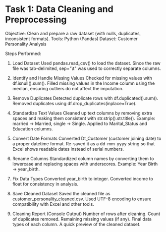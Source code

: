 # Task 1: Data Cleaning and Preprocessing

Objective: Clean and prepare a raw dataset (with nulls, duplicates, inconsistent formats).
Tools: Python (Pandas)
Dataset: Customer Personality Analysis 

Steps Performed:

1. Load Dataset
Used pandas.read_csv() to load the dataset.
Since the raw file was tab-delimited, sep="\t" was used to correctly separate columns.

2. Identify and Handle Missing Values
Checked for missing values with df.isnull().sum().
Filled missing values in the Income column using the median, ensuring outliers do not affect the imputation.

3. Remove Duplicates
Detected duplicate rows with df.duplicated().sum().
Removed duplicates using df.drop_duplicates(inplace=True).

4. Standardize Text Values
Cleaned up text columns by removing extra spaces and making them consistent with str.strip().str.title().
Example: married → Married, single → Single.
Applied to Marital_Status and Education columns.

5. Convert Date Formats
Converted Dt_Customer (customer joining date) to a proper datetime format.
Re-saved it as a dd-mm-yyyy string so that Excel shows readable dates instead of serial numbers.

6. Rename Columns
Standardized column names by converting them to lowercase and replacing spaces with underscores.
Example: Year Birth → year_birth.

7. Fix Data Types
Converted year_birth to integer.
Converted income to float for consistency in analysis.

8. Save Cleaned Dataset
Saved the cleaned file as customer_personality_cleaned.csv.
Used UTF-8 encoding to ensure compatibility with Excel and other tools.

9. Cleaning Report (Console Output)
Number of rows after cleaning.
Count of duplicates removed.
Remaining missing values (if any).
Final data types of each column.
A quick preview of the cleaned dataset.
